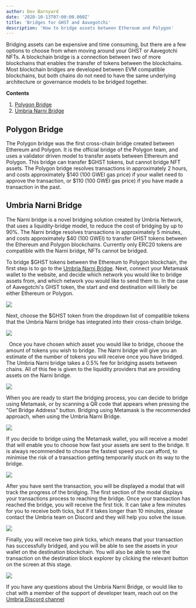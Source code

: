 ```yaml
---
author: Dev Barnyard
date: '2020-10-13T07:00:00.000Z'
title: 'Bridges for GHST and Aavegotchi'
description: 'How to bridge assets between Ethereum and Polygon'
---
```


Bridging assets can be expensive and time consuming, but there are a few options to choose from when moving around your GHST or Aavegotchi NFTs. A blockchain bridge is a connection between two of more blockchains that enables the transfer of tokens between the blockchains. Most blockchain bridges are developed between EVM compatible blockchains, but both chains do not need to have the same underlying architecture or governance models to be bridged together.
<div class="contentsBox">

**Contents**

<ol>
<li><a href=#polygon-bridge>Polygon Bridge</a></li>
<li><a href=#umbria-narni-bridge>Umbria Narni Bridge</a></li>
</ol>

</div>

## Polygon Bridge
The Polygon bridge was the first cross-chain bridge created between Ethereum and Polygon. It is the official bridge of the Polygon team, and uses a validator driven model to transfer assets between Ethereum and Polygon. This bridge can transfer $GHST tokens, but cannot bridge NFT assets. The Polygon bridge resolves transactions in approximately 2 hours, and costs approximately $140 (100 GWEI gas price) if your wallet need to approve the transaction, or $110 (100 GWEI gas price) if you have made a transaction in the past.

## Umbria Narni Bridge
The Narni bridge is a novel bridging solution created by Umbria Network, that uses a liquidity-bridge model, to reduce the cost of bridging by up to 90%. The Narni bridge resolves transactions in approximately 5 minutes, and costs approximately $40 (100 GWEI) to transfer GHST tokens between the Ethereum and Polygon blockchains. Currently only ERC20 tokens are compatible with the Narni bridge, NFTs cannot be bridged.

To bridge $GHST tokens between the Ethereum to Polygon blockchain, the first step is to go to the [Umbria Narni Bridge](https://bridge.umbria.network/bridge). Next, connect your Metamask wallet to the website, and decide which network you would like to bridge assets from, and which network you would like to send them to. In the case of Aavegotchi's GHST token, the start and end destination will likely be either Ethereum or Polygon.

<img src='/umbria/1.png' />

Next, choose the $GHST token from the dropdown list of compatible tokens that the Umbria Narni bridge has integrated into their cross-chain bridge.

<img src='/umbria/2.png' />

&nbsp; Once you have chosen which asset you would like to bridge, choose the amount of tokens you wish to bridge. The Narni bridge will give you an estimate of the number of tokens you will receive once you have bridged. The Umbria Narni bridge takes a 0.5% fee for bridging assets between chains. All of this fee is given to the liquidity providers that are providing assets on the Narni bridge.

<img src='/umbria/3.png' />


When you are ready to start the bridging process, you can decide to bridge using Metamask, or by scanning a QR code that appears when pressing the "Get Bridge Address" button. Bridging using Metamask is the recommended approach, when using the Umbria Narni Bridge.

<img src='/umbria/4.png' />

If you decide to bridge using the Metamask wallet, you will receive a model that will enable you to choose how fast your assets are sent to the bridge. It is always recommended to choose the fastest speed you can afford, to minimise the risk of a transaction getting temporarily stuck on its way to the bridge.

<img src='/umbria/5.png' />

After you have sent the transaction, you will be displayed a modal that will track the progress of the bridging. The first section of the modal displays your transactions process to reaching the bridge. Once your transaction has reached the bridge, you will receive the first tick. It can take a few minutes for you to receive both ticks, but if it takes longer than 10 minutes, please contact the Umbria team on Discord and they will help you solve the issue.

<img src='/umbria/7.png' />

Finally, you will receive two pink ticks, which means that your transaction has successfully bridged, and you will be able to see the assets in your wallet on the destination blockchain. You will also be able to see the transaction on the destination block explorer by clicking the relevant button on the screen at this stage.

<img src='/umbria/8.png' />

If you have any questions about the Umbria Narni Bridge, or would like to chat with a member of the support of developer team, reach out on the [Umbria Discord channel](https://discord.gg/8Ms7Cr4) 
